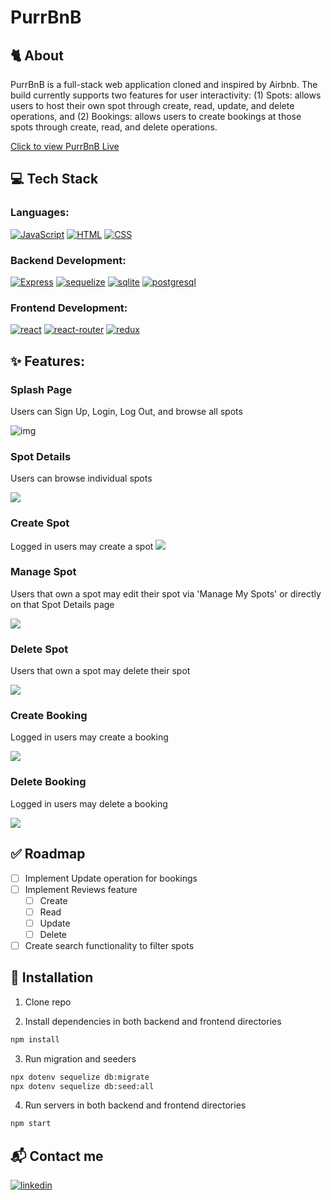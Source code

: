 # PurrBnB

## 🐈 **About**

PurrBnB is a full-stack web application cloned and inspired by Airbnb. The build currently supports two features for user interactivity: (1) Spots: allows users to host their own spot through create, read, update, and delete operations, and (2) Bookings: allows users to create bookings at those spots through create, read, and delete operations.

[Click to view PurrBnB Live](https://airbnb-clone-4afc.onrender.com/)

## 💻 **Tech Stack**

### Languages:

[![JavaScript][javascript-shield]][javascript-url]
[![HTML][html-shield]][html-url]
[![CSS][css-shield]][css-url]

### Backend Development:

[![Express][express-shield]][express-url]
[![sequelize][sequelize-shield]][sequelize-url]
[![sqlite][sqlite-shield]][sqlite-url]
[![postgresql][postgresql-shield]][postgresql-url]

### Frontend Development:

[![react][react-shield]][react-url]
[![react-router][react-router-shield]][react-router-url]
[![redux][redux-shield]][redux-url]

## ✨ **Features**:

### Splash Page

Users can Sign Up, Login, Log Out, and browse all spots

![img](https://i.imgur.com/ckVEkrw.gif)

### Spot Details

Users can browse individual spots

<img src="https://i.imgur.com/lTaTpgn.gif">

### Create Spot

Logged in users may create a spot
<img src="https://i.imgur.com/M8bdcvC.gif">

### Manage Spot

Users that own a spot may edit their spot via 'Manage My Spots' or directly on that Spot Details page

<img src="https://i.imgur.com/okW0U1A.gif">

### Delete Spot

Users that own a spot may delete their spot

<img src="https://i.imgur.com/QSlGYYB.gif">

### Create Booking

Logged in users may create a booking

<img src="https://i.imgur.com/nBIfIiX.gif">

### Delete Booking

Logged in users may delete a booking

<img src="https://i.imgur.com/q9Cdk0a.gif">

## ✅ Roadmap

- [ ] Implement Update operation for bookings
- [ ] Implement Reviews feature
  - [ ] Create
  - [ ] Read
  - [ ] Update
  - [ ] Delete
- [ ] Create search functionality to filter spots

## 📁 Installation

1. Clone repo

2. Install dependencies in both backend and frontend directories

```sh
npm install
```

3. Run migration and seeders

```sh
npx dotenv sequelize db:migrate
npx dotenv sequelize db:seed:all
```

4. Run servers in both backend and frontend directories

```sh
npm start
```

## 📬 Contact me

[![linkedin][linkedin-shield]][linkedin-url]

<!-- MARKDOWN LINKS & IMAGES -->

[javascript-shield]: https://img.shields.io/badge/JavaScript-323330?style=for-the-badge&logo=javascript&logoColor=F7DF1E
[html-shield]: https://img.shields.io/badge/HTML5-E34F26?style=for-the-badge&logo=html5&logoColor=white
[css-shield]: https://img.shields.io/badge/CSS-239120?&style=for-the-badge&logo=css3&logoColor=white
[express-shield]: https://img.shields.io/badge/Express.js-404D59?style=for-the-badge
[sequelize-shield]: https://img.shields.io/badge/sequelize-323330?style=for-the-badge&logo=sequelize&logoColor=blue
[sqlite-shield]: https://img.shields.io/badge/SQLite-07405E?style=for-the-badge&logo=sqlite&logoColor=white
[postgresql-shield]: https://img.shields.io/badge/PostgreSQL-316192?style=for-the-badge&logo=postgresql&logoColor=white
[react-shield]: https://img.shields.io/badge/React-20232A?style=for-the-badge&logo=react&logoColor=61DAFB
[react-router-shield]: https://img.shields.io/badge/React_Router-CA4245?style=for-the-badge&logo=react-router&logoColor=white
[redux-shield]: https://img.shields.io/badge/Redux-593D88?style=for-the-badge&logo=redux&logoColor=white
[linkedin-shield]: https://img.shields.io/badge/LinkedIn-0077B5?style=for-the-badge&logo=linkedin&logoColor=white
[javascript-url]: https://www.javascript.com/
[html-url]: https://www.w3.org/html/
[css-url]: https://www.w3.org/Style/CSS/Overview.en.html
[express-url]: https://expressjs.com/
[sequelize-url]: https://sequelize.org/
[sqlite-url]: https://www.sqlite.org/index.html
[postgresql-url]: https://www.postgresql.org/
[react-url]: https://reactjs.org/
[react-router-url]: https://reactrouter.com/en/main
[redux-url]: https://redux.js.org/
[linkedin-url]: https://www.linkedin.com/in/nguyenpeterviet/
